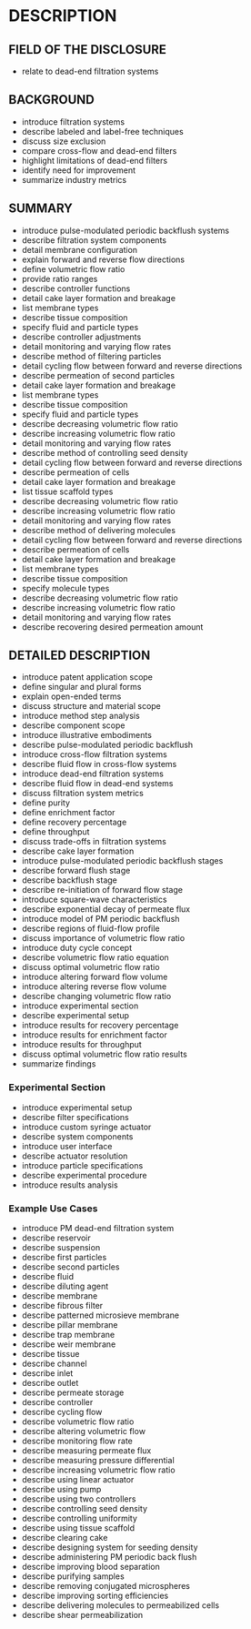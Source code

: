 # DESCRIPTION

## FIELD OF THE DISCLOSURE

- relate to dead-end filtration systems

## BACKGROUND

- introduce filtration systems
- describe labeled and label-free techniques
- discuss size exclusion
- compare cross-flow and dead-end filters
- highlight limitations of dead-end filters
- identify need for improvement
- summarize industry metrics

## SUMMARY

- introduce pulse-modulated periodic backflush systems
- describe filtration system components
- detail membrane configuration
- explain forward and reverse flow directions
- define volumetric flow ratio
- provide ratio ranges
- describe controller functions
- detail cake layer formation and breakage
- list membrane types
- describe tissue composition
- specify fluid and particle types
- describe controller adjustments
- detail monitoring and varying flow rates
- describe method of filtering particles
- detail cycling flow between forward and reverse directions
- describe permeation of second particles
- detail cake layer formation and breakage
- list membrane types
- describe tissue composition
- specify fluid and particle types
- describe decreasing volumetric flow ratio
- describe increasing volumetric flow ratio
- detail monitoring and varying flow rates
- describe method of controlling seed density
- detail cycling flow between forward and reverse directions
- describe permeation of cells
- detail cake layer formation and breakage
- list tissue scaffold types
- describe decreasing volumetric flow ratio
- describe increasing volumetric flow ratio
- detail monitoring and varying flow rates
- describe method of delivering molecules
- detail cycling flow between forward and reverse directions
- describe permeation of cells
- detail cake layer formation and breakage
- list membrane types
- describe tissue composition
- specify molecule types
- describe decreasing volumetric flow ratio
- describe increasing volumetric flow ratio
- detail monitoring and varying flow rates
- describe recovering desired permeation amount

## DETAILED DESCRIPTION

- introduce patent application scope
- define singular and plural forms
- explain open-ended terms
- discuss structure and material scope
- introduce method step analysis
- describe component scope
- introduce illustrative embodiments
- describe pulse-modulated periodic backflush
- introduce cross-flow filtration systems
- describe fluid flow in cross-flow systems
- introduce dead-end filtration systems
- describe fluid flow in dead-end systems
- discuss filtration system metrics
- define purity
- define enrichment factor
- define recovery percentage
- define throughput
- discuss trade-offs in filtration systems
- describe cake layer formation
- introduce pulse-modulated periodic backflush stages
- describe forward flush stage
- describe backflush stage
- describe re-initiation of forward flow stage
- introduce square-wave characteristics
- describe exponential decay of permeate flux
- introduce model of PM periodic backflush
- describe regions of fluid-flow profile
- discuss importance of volumetric flow ratio
- introduce duty cycle concept
- describe volumetric flow ratio equation
- discuss optimal volumetric flow ratio
- introduce altering forward flow volume
- introduce altering reverse flow volume
- describe changing volumetric flow ratio
- introduce experimental section
- describe experimental setup
- introduce results for recovery percentage
- introduce results for enrichment factor
- introduce results for throughput
- discuss optimal volumetric flow ratio results
- summarize findings

### Experimental Section

- introduce experimental setup
- describe filter specifications
- introduce custom syringe actuator
- describe system components
- introduce user interface
- describe actuator resolution
- introduce particle specifications
- describe experimental procedure
- introduce results analysis

### Example Use Cases

- introduce PM dead-end filtration system
- describe reservoir
- describe suspension
- describe first particles
- describe second particles
- describe fluid
- describe diluting agent
- describe membrane
- describe fibrous filter
- describe patterned microsieve membrane
- describe pillar membrane
- describe trap membrane
- describe weir membrane
- describe tissue
- describe channel
- describe inlet
- describe outlet
- describe permeate storage
- describe controller
- describe cycling flow
- describe volumetric flow ratio
- describe altering volumetric flow
- describe monitoring flow rate
- describe measuring permeate flux
- describe measuring pressure differential
- describe increasing volumetric flow ratio
- describe using linear actuator
- describe using pump
- describe using two controllers
- describe controlling seed density
- describe controlling uniformity
- describe using tissue scaffold
- describe clearing cake
- describe designing system for seeding density
- describe administering PM periodic back flush
- describe improving blood separation
- describe purifying samples
- describe removing conjugated microspheres
- describe improving sorting efficiencies
- describe delivering molecules to permeabilized cells
- describe shear permeabilization

